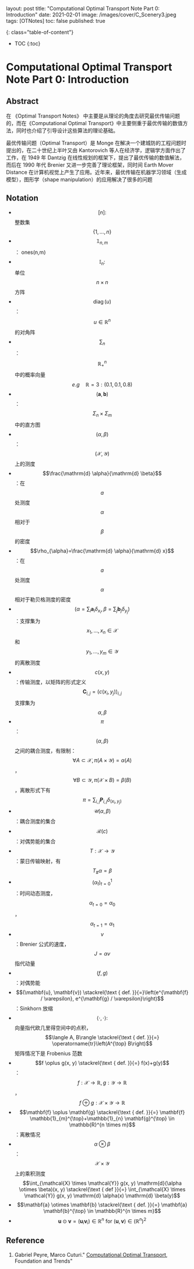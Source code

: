layout: post
title: "Computational Optimal Transport Note Part 0: Introduction"
date: 2021-02-01
image: /images/cover/C_Scenery3.jpeg   
tags: [OTNotes]
toc: false
published: true



{: class="table-of-content"}
* TOC
{:toc}

# Computational Optimal Transport Note Part 0: Introduction

## Abstract 

在 《Optimal Transport Notes》 中主要是从理论的角度去研究最优传输问题的，而在《Computational Optimal Transport》中主要侧重于最优传输的数值方法，同时也介绍了引导设计这些算法的理论基础。

最优传输问题（Optimal Transport）是 Monge 在解决一个建城防的工程问题时提出的，在二十世纪上半叶又由 Kantorovich 等人在经济学，逻辑学方面作出了工作，在 1949 年 Dantzig 在线性规划的框架下，提出了最优传输的数值解法，而后在 1990 年代 Brenier 又进一步完善了理论框架，同时间 Earth Mover Distance 在计算机视觉上产生了应用。近年来，最优传输在机器学习领域（生成模型），图形学（shape manipulation）的应用解决了很多的问题

## Notation

- $$[n]: $$ 整数集 $$\{1, \ldots, n\}$$
- $$\mathbb{1}_{n, m}$$ ： ones(n,m)
- $$\mathbb{I}_{n}:$$ 单位 $$n \times n$$ 方阵
- $$\operatorname{diag}(u)$$ ： $$u \in \mathbb{R}^{n}$$ 的对角阵
- $$\sum_{n}$$ ：$$\mathbb{R}_{+}^{n}$$ 中的概率向量 $$e.g \quad \mathbb{R}=3: (0.1, 0.1, 0.8)$$
- $$(\mathbf{a}, \mathbf{b})$$：$$\Sigma_{n} \times \Sigma_{m}$$ 中的直方图
- $$(\alpha, \beta)$$：$$(\mathcal{X}, \mathcal{Y})$$ 上的测度
- $$\frac{\mathrm{d} \alpha}{\mathrm{d} \beta}$$：在 $$a$$ 处测度 $$\alpha$$ 相对于 $$\beta$$ 的密度
- $$\rho_{\alpha}=\frac{\mathrm{d} \alpha}{\mathrm{d} x}$$：在 $$a$$ 处测度 $$\alpha$$ 相对于勒贝格测度的密度 
- $$\left(\alpha=\sum_{i} \mathbf{a}_{i} \delta_{x_{i}}, \beta=\sum_{j} \mathbf{b}_{j} \delta_{y_{j}}\right)$$：支撑集为 $$x_{1}, \ldots, x_{n} \in \mathcal{X}$$ 和 $$y_{1}, \ldots, y_{m} \in \mathcal{Y}$$ 的离散测度
- $$c(x, y)$$：传输测度，以矩阵的形式定义 $$\mathbf{C}_{i, j}=\left(c\left(x_{i}, y_{j}\right)\right)_{i, j}$$ 支撑集为 $$\alpha, \beta$$
- $$\pi$$：$$(\alpha, \beta)$$ 之间的耦合测度，有限制：$$\forall A \subset \mathcal{X}, \pi(A \times \mathcal{Y})=\alpha(A)$$，$$\forall B \subset \mathcal{Y}, \pi(\mathcal{X} \times B)=\beta(B)$$，离散形式下有 $$\pi=\sum_{i, j} \mathbf{P}_{i, j} \delta_{\left(x_{i}, y_{j}\right)}$$ 
- $$\mathcal{U}(\alpha, \beta)$$：耦合测度的集合
- $$\mathcal{R}(c)$$：对偶势能的集合
- $$T: \mathcal{X} \rightarrow \mathcal{Y}$$：蒙日传输映射，有 $$T_{\#} \alpha=\beta$$
- $$\left(\alpha_{t}\right)_{t=0}^{1}$$：时间动态测度，$$\alpha_{t=0}=\alpha_{0} $$，$$\alpha_{t=1}=\alpha_{1}$$
- $$v$$：Brenier 公式的速度，$$J=\alpha v$$ 指代动量
- $$(f, g)$$：对偶势能
- $$(\mathbf{u}, \mathbf{v}) \stackrel{\text { def. }}{=}\left(e^{\mathbf{f} / \varepsilon}, e^{\mathbf{g} / \varepsilon}\right)$$：Sinkhorn 放缩
- $$\langle\cdot, \cdot\rangle:$$ 向量指代欧几里得空间中的点积，$$\langle A, B\rangle \stackrel{\text { def. }}{=} \operatorname{tr}\left(A^{\top} B\right)$$ 矩阵情况下是 Frobenius 范数
- $$f \oplus g(x, y) \stackrel{\text { def. }}{=} f(x)+g(y)$$：$$f: \mathcal{X} \rightarrow \mathbb{R}, g: \mathcal{Y} \rightarrow \mathbb{R}$$，$$f \oplus g: \mathcal{X} \times \mathcal{Y} \rightarrow \mathbb{R}$$
- $$\mathbf{f} \oplus \mathbf{g} \stackrel{\text { def. }}{=} \mathbf{f} \mathbb{1}_{m}^{\top}+\mathbb{1}_{n} \mathbf{g}^{\top} \in \mathbb{R}^{n \times m}$$：离散情况 
- $$\alpha \otimes \beta$$：$$\mathcal{X} \times \mathcal{Y}$$ 上的乘积测度 $$\int_{\mathcal{X} \times \mathcal{Y}} g(x, y) \mathrm{d}(\alpha \otimes \beta)(x, y) \stackrel{\text { def }}{=} \int_{\mathcal{X} \times \mathcal{Y}} g(x, y) \mathrm{d} \alpha(x) \mathrm{d} \beta(y)$$ 
- $$\mathbf{a} \otimes \mathbf{b} \stackrel{\text { def. }}{=} \mathbf{a} \mathbf{b}^{\top} \in \mathbb{R}^{n \times m}$$
- $$\mathbf{u} \odot \mathbf{v}=\left(\mathbf{u}_{i} \mathbf{v}_{i}\right) \in \mathbb{R}^{n} \text { for }(\mathbf{u}, \mathbf{v}) \in\left(\mathbb{R}^{n}\right)^{2}$$

## Reference

1. Gabriel Peyre, Marco Cuturi." [Computational Optimal Transport](https://arxiv.org/abs/1803.00567), Foundation and Trends"

